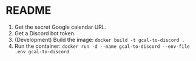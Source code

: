 # README

1. Get the secret Google calendar URL.
2. Get a Discord bot token.
3. (Development) Build the image: `docker build -t gcal-to-discord .`
4. Run the container: `docker run -d --name gcal-to-discord --env-file .env gcal-to-discord`
